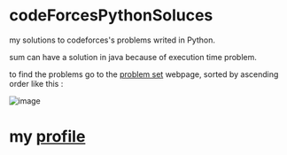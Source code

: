 # codeForcesPythonSoluces
my solutions to codeforces's problems writed in Python.

sum can have a solution in java because of execution time problem.

to find the problems go to the <a href="https://codeforces.com/problemset?order=BY_RATING_ASC">problem set</a> webpage, sorted by ascending order like this :

![image](https://user-images.githubusercontent.com/62818208/203843815-61400723-0eaa-46cb-82a3-43acca0ceaf2.png)

# my <a href="https://codeforces.com/profile/w3d0ntTalkanym0r3">profile</a>
